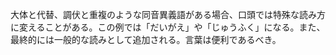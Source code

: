 大体と代替、調伏と重複のような同音異義語がある場合、口頭では特殊な読み方に変えることがある。この例では「だいがえ」や「じゅうふく」になる。また、最終的には一般的な読みとして追加される。言葉は便利であるべき。
